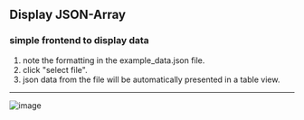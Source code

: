 ## Display JSON-Array
### simple frontend to display data

1. note the formatting in the example_data.json file.
2. click "select file".
3. json data from the file will be automatically presented in a table view.

---

![image](https://user-images.githubusercontent.com/127124823/236772503-927f7f96-0fd4-4a07-98b6-9bd9fc28b356.png)

